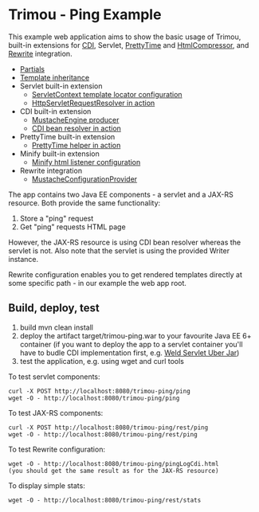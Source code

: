 Trimou - Ping Example
=====================

This example web application aims to show the basic usage of Trimou, built-in extensions for [CDI](http://www.cdi-spec.org/), Servlet, [PrettyTime](http://ocpsoft.org/prettytime/) and [HtmlCompressor](http://code.google.com/p/htmlcompressor/), and [Rewrite](http://ocpsoft.org/rewrite/) integration.

* [Partials](https://github.com/trimou/trimou/blob/master/examples/ping/src/main/webapp/templates/pingLogServlet.html#L8)
* [Template inheritance](https://github.com/trimou/trimou/blob/master/examples/ping/src/main/webapp/templates/layout.html)
* Servlet built-in extension
    * [ServletContext template locator configuration](https://github.com/trimou/trimou/blob/master/examples/ping/src/main/java/org/trimou/example/ping/MustacheEngineProducer.java)
    * [HttpServletRequestResolver in action](https://github.com/trimou/trimou/blob/master/examples/ping/src/main/webapp/WEB-INF/templates/layout.html#L16)
* CDI built-in extension
    * [MustacheEngine producer](https://github.com/trimou/trimou/blob/master/examples/ping/src/main/java/org/trimou/example/ping/MustacheEngineProducer.java)
    * [CDI bean resolver in action](https://github.com/trimou/trimou/blob/master/examples/ping/src/main/webapp/templates/pingLogCdi.html#L8)
* PrettyTime built-in extension
    * [PrettyTime helper in action](https://github.com/trimou/trimou/blob/master/examples/ping/src/main/webapp/templates/pingRow.html#L5)
* Minify built-in extension
    * [Minify html listener configuration](https://github.com/trimou/trimou/blob/master/examples/ping/src/main/java/org/trimou/example/ping/MustacheEngineProducer.java)
* Rewrite integration
    * [MustacheConfigurationProvider](https://github.com/trimou/trimou/blob/master/examples/ping/src/main/java/org/trimou/example/ping/MustacheConfigurationProvider.java)

The app contains two Java EE components - a servlet and a JAX-RS resource. Both provide the same functionality:

1. Store a "ping" request
2. Get "ping" requests HTML page

However, the JAX-RS resource is using CDI bean resolver whereas the servlet is not. Also note that the servlet is using the provided Writer instance.

Rewrite configuration enables you to get rendered templates directly at some specific path - in our example the web app root.

Build, deploy, test
-------------------

1. build
    mvn clean install
2. deploy the artifact target/trimou-ping.war to your favourite Java EE 6+ container (if you want to deploy the app to a servlet container you'll have to budle CDI implementation first, e.g. [Weld Servlet Uber Jar](http://search.maven.org/#search|ga|1|a%3A%22weld-servlet%22))
3. test the application, e.g. using wget and curl tools

To test servlet components:

    curl -X POST http://localhost:8080/trimou-ping/ping
    wget -O - http://localhost:8080/trimou-ping/ping

To test JAX-RS components:

    curl -X POST http://localhost:8080/trimou-ping/rest/ping
    wget -O - http://localhost:8080/trimou-ping/rest/ping

To test Rewrite configuration:

    wget -O - http://localhost:8080/trimou-ping/pingLogCdi.html
    (you should get the same result as for the JAX-RS resource)

To display simple stats:

    wget -O - http://localhost:8080/trimou-ping/rest/stats
